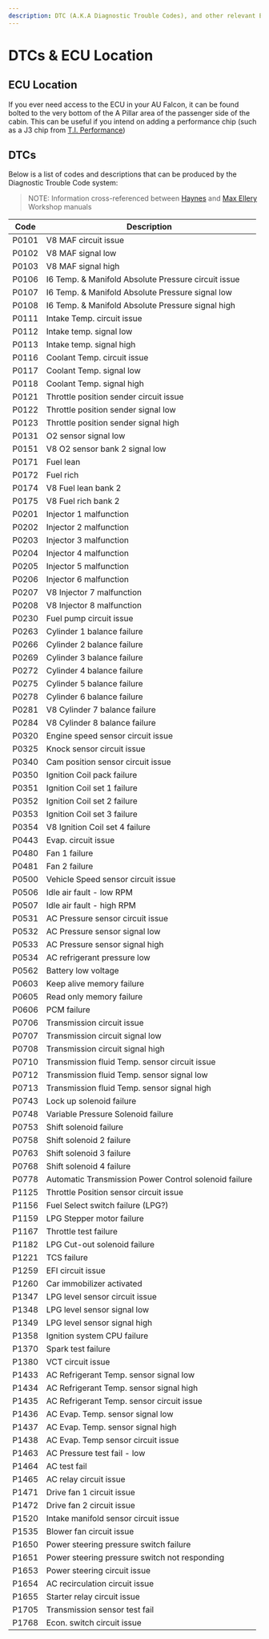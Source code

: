 ```yaml
---
description: DTC (A.K.A Diagnostic Trouble Codes), and other relevant ECU Information
---
```


# DTCs & ECU Location

## ECU Location

If you ever need access to the ECU in your AU Falcon, it can be found bolted to the very bottom of the A Pillar area of the passenger side of the cabin. This can be useful if you intend on adding a performance chip (such as a J3 chip from [T.I. Performance](../../Credits.md#collected-information-primarily-product-listing-images))

<!--TODO add a pic-->

## DTCs
Below is a list of codes and descriptions that can be produced by the Diagnostic Trouble Code system:

> NOTE: Information cross-referenced between [Haynes](../../Credits.md#information-cross-referencing) and [Max Ellery](../../Credits.md#information-cross-referencing) Workshop manuals

| Code | Description |
| --- | --- |
| P0101 | V8 MAF circuit issue |
| P0102 | V8 MAF signal low |
| P0103 | V8 MAF signal high |
| P0106 | I6 Temp. & Manifold Absolute Pressure circuit issue |
| P0107 | I6 Temp. & Manifold Absolute Pressure signal low |
| P0108 | I6 Temp. & Manifold Absolute Pressure signal high |
| P0111 | Intake Temp. circuit issue |
| P0112 | Intake temp. signal low |
| P0113 | Intake temp. signal high |
| P0116 | Coolant Temp. circuit issue |
| P0117 | Coolant Temp. signal low |
| P0118 | Coolant Temp. signal high |
| P0121 | Throttle position sender circuit issue |
| P0122 | Throttle position sender signal low |
| P0123 | Throttle position sender signal high |
| P0131 | O2 sensor signal low |
| P0151 | V8 O2 sensor bank 2 signal low |
| P0171 | Fuel lean |
| P0172 | Fuel rich |
| P0174 | V8 Fuel lean bank 2 |
| P0175 | V8 Fuel rich bank 2 |
| P0201 | Injector 1 malfunction |
| P0202 | Injector 2 malfunction |
| P0203 | Injector 3 malfunction |
| P0204 | Injector 4 malfunction |
| P0205 | Injector 5 malfunction |
| P0206 | Injector 6 malfunction |
| P0207 | V8 Injector 7 malfunction |
| P0208 | V8 Injector 8 malfunction |
| P0230 | Fuel pump circuit issue |
| P0263 | Cylinder 1 balance failure |
| P0266 | Cylinder 2 balance failure |
| P0269 | Cylinder 3 balance failure |
| P0272 | Cylinder 4 balance failure |
| P0275 | Cylinder 5 balance failure |
| P0278 | Cylinder 6 balance failure |
| P0281 | V8 Cylinder 7 balance failure |
| P0284 | V8 Cylinder 8 balance failure |
| P0320 | Engine speed sensor circuit issue |
| P0325 | Knock sensor circuit issue |
| P0340 | Cam position sensor circuit issue |
| P0350 | Ignition Coil pack failure |
| P0351 | Ignition Coil set 1 failure |
| P0352 | Ignition Coil set 2 failure |
| P0353 | Ignition Coil set 3 failure |
| P0354 | V8 Ignition Coil set 4 failure |
| P0443 | Evap. circuit issue |
| P0480 | Fan 1 failure |
| P0481 | Fan 2 failure |
| P0500 | Vehicle Speed sensor circuit issue |
| P0506 | Idle air fault - low RPM |
| P0507 | Idle air fault - high RPM |
| P0531 | AC Pressure sensor circuit issue |
| P0532 | AC Pressure sensor signal low |
| P0533 | AC Pressure sensor signal high |
| P0534 | AC refrigerant pressure low |
| P0562 | Battery low voltage |
| P0603 | Keep alive memory failure |
| P0605 | Read only memory failure |
| P0606 | PCM failure |
| P0706 | Transmission circuit issue |
| P0707 | Transmission circuit signal low |
| P0708 | Transmission circuit signal high |
| P0710 | Transmission fluid Temp. sensor circuit issue |
| P0712 | Transmission fluid Temp. sensor signal low |
| P0713 | Transmission fluid Temp. sensor signal high |
| P0743 | Lock up solenoid failure |
| P0748 | Variable Pressure Solenoid failure |
| P0753 | Shift solenoid failure |
| P0758 | Shift solenoid 2 failure |
| P0763 | Shift solenoid 3 failure |
| P0768 | Shift solenoid 4 failure |
| P0778 | Automatic Transmission Power Control solenoid failure |
| P1125 | Throttle Position sensor circuit issue |
| P1156 | Fuel Select switch failure (LPG?) |
| P1159 | LPG Stepper motor failure |
| P1167 | Throttle test failure |
| P1182 | LPG Cut-out solenoid failure |
| P1221 | TCS failure |
| P1259 | EFI circuit issue |
| P1260 | Car immobilizer activated |
| P1347 | LPG level sensor circuit issue |
| P1348 | LPG level sensor signal low |
| P1349 | LPG level sensor signal high |
| P1358 | Ignition system CPU failure |
| P1370 | Spark test failure |
| P1380 | VCT circuit issue |
| P1433 | AC Refrigerant Temp. sensor signal low |
| P1434 | AC Refrigerant Temp. sensor signal high |
| P1435 | AC Refrigerant Temp. sensor circuit issue |
| P1436 | AC Evap. Temp. sensor signal low |
| P1437 | AC Evap. Temp. sensor signal high |
| P1438 | AC Evap. Temp sensor circuit issue |
| P1463 | AC Pressure test fail - low |
| P1464 | AC test fail |
| P1465 | AC relay circuit issue |
| P1471 | Drive fan 1 circuit issue |
| P1472 | Drive fan 2 circuit issue |
| P1520 | Intake manifold sensor circuit issue |
| P1535 | Blower fan circuit issue |
| P1650 | Power steering pressure switch failure |
| P1651 | Power steering pressure switch not responding |
| P1653 | Power steering circuit issue |
| P1654 | AC recirculation circuit issue |
| P1655 | Starter relay circuit issue |
| P1705 | Transmission sensor test fail |
| P1768 | Econ. switch circuit issue |